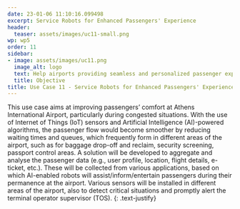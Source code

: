 ```yaml
---
date: 23-01-06 11:10:16.099498
excerpt: Service Robots for Enhanced Passengers' Experience
header:
  teaser: assets/images/uc11-small.png
wp: wp5
order: 11
sidebar:
- image: assets/images/uc11.png
  image_alt: logo
  text: Help airports providing seamless and personalized passenger experience while increasing efficiency and reducing costs, thanks to the deployment of prototypes supported by combinations of robots, AI algorithms, IoT sensors and B5G technologies.
  title: Objective
title: Use Case 11 - Service Robots for Enhanced Passengers' Experience
---
```

This use case aims at improving passengers’ comfort at Athens International Airport, particularly during congested situations. With the use of Internet of Things (IoT) sensors and Artificial Intelligence (AI)-powered algorithms, the passenger flow would become smoother by reducing waiting times and queues, which frequently form in different areas of the airport, such as for baggage drop-off and reclaim, security screening, passport control areas. A solution will be developed to aggregate and analyse the passenger data (e.g., user profile, location, flight details, e-ticket, etc.). These will be collected from various applications, based on which AI-enabled robots will assist/inform/entertain passengers during their permanence at the airport. Various sensors will be installed in different areas of the airport, also to detect critical situations and promptly alert the terminal operator supervisor (TOS).
{: .text-justify}
